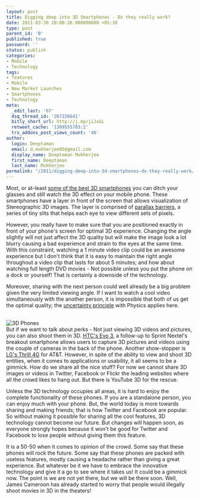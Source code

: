 ```yaml
---
layout: post
title: Digging deep into 3D Smartphones - Do they really work?
date: 2011-03-30 20:00:26.000000000 +05:30
type: post
parent_id: '0'
published: true
password: ''
status: publish
categories:
- Mobile
- Technology
tags:
- features
- Mobile
- New Market Launches
- Smartphones
- Technology
meta:
  _edit_last: '67'
  dsq_thread_id: '267226641'
  bitly_short_url: http://j.mp/jiJxGL
  retweet_cache: '1309555783:2'
  trx_addons_post_views_count: '46'
author:
  login: Deeptaman
  email: d.mukherjee05@gmail.com
  display_name: Deeptaman Mukherjee
  first_name: Deeptaman
  last_name: Mukherjee
permalink: "/2011/digging-deep-into-3d-smartphones-do-they-really-work/"
---
```

<p>Most, or at-least <a href="http://www.businessinsider.com/3d-smartphones-2011-3">some of the best 3D smartphones</a> you can ditch your glasses and still watch the 3D effect on your mobile phone. These smartphones have a layer in front of the screen that allows visualization of Stereographic 3D images. The layer is comprised of <a href="http://en.wikipedia.org/wiki/Parallax_barrier">parallax barriers</a>, a series of tiny slits that helps each eye to view different sets of pixels.</p>
<p>However, you really have to make sure that you are positioned exactly in front of your phone's screen for optimal 3D experience. Changing the angle slightly will not just affect the 3D quality but will make the image look a lot blurry causing a bad experience and strain to the eyes at the same time. With this constraint, watching a 1 minute video clip could be an awesome experience but I don't think that it is easy to maintain the right angle throughout a video clip that lasts for about 5 minutes; and how about watching full length DVD movies - Not possible unless you put the phone on a dock or yourself! That is certainly a downside of the technology.</p>
<p>Moreover, sharing with the next person could well already be a big problem given the very limited viewing angle. If I want to watch a cool video simultaneously with the another person, it is impossible that both of us get the optimal quality; the <a href="http://en.wikipedia.org/wiki/Uncertainty_principle">uncertainty principle</a> with Physics applies here.</p>
<p><br />
<img src="/static/2011/03/3d-phones.jpg" alt="3D Phones" class="alignright" /><br />
 But if we want to talk about perks - Not just viewing 3D videos and pictures, you can also shoot them in 3D. <a href="http://www.pcworld.com/article/222896/htc_evo_3d_hands_on_with_sprints_hot_new_3d_phone.html#tk.hp_fv">HTC's Evo 3</a>, a follow-up to Sprint Nextel's breakout smartphone allows users to capture 3D pictures and videos using the couple of cameras in the back of the phone.  Another show-stopper is <a href="http://www.phonearena.com/phones/LG-Thrill-4G_id5327">LG's Thrill 4G</a> for AT&T. However, in spite of the ability to view and shoot 3D entities, when it comes to applications or usability, it all seems to be a gimmick. How do we share all the nice stuff? For now we cannot share 3D images or videos in Twitter, Facebook or Flickr the leading websites where all the crowd likes to hang out. But there is YouTube 3D for the rescue.</p>
<p>Unless the 3D technology occupies all areas, it is hard to enjoy the complete functionality of these phones. If you are a standalone person, you can enjoy much with your phone. But, the world today is more towards sharing and making friends; that is how Twitter and Facebook are popular. So without making it possible for sharing all the cool features, 3D technology cannot become our future. But changes will happen soon, as everyone strongly hopes because it won't be good for Twitter and Facebook to lose people without giving them this feature. </p>
<p>It is a 50-50 when it comes to opinion of the crowd. Some say that these phones will rock the future. Some say that these phones are packed with useless features, mostly causing a headache rather than giving a great experience. But whatever be it we have to embrace the innovative technology and give it a go to see where it takes us! It could be a gimmick now. The point is we are not yet there, but we will be there soon. Well, James Cameroon has already started to worry that people would illegally shoot movies in 3D in the theaters!</p>

